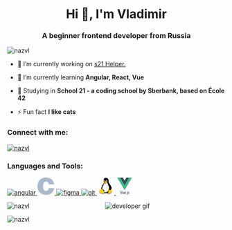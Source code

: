 <h1 align="center">Hi 👋, I'm Vladimir</h1>
<h3 align="center">A beginner frontend developer from Russia</h3>


<p align="left">
  <img src="https://komarev.com/ghpvc/?username=nazvl&label=Profile%20views&color=0e75b6&style=flat" alt="nazvl" />
</p>

- 🔭 I’m currently working on [s21 Helper.](https://github.com/nazvl/s21_help)


- 🌱 I’m currently learning **Angular, React, Vue**

- 📖 Studying in **School 21 - a coding school by Sberbank, based on École 42**

- ⚡ Fun fact **I like cats**

<h3 align="left">Connect with me:</h3>
<p align="left">
  <a href="https://www.leetcode.com/nazvl" target="blank">
    <img align="center" src="https://raw.githubusercontent.com/rahuldkjain/github-profile-readme-generator/master/src/images/icons/Social/leet-code.svg" alt="nazvl" height="30" width="40" />
  </a>
</p>

<h3 align="left">Languages and Tools:</h3>
<p align="left">
  <a href="https://angular.io" target="_blank" rel="noreferrer">
    <img src="https://angular.io/assets/images/logos/angular/angular.svg" alt="angular" width="40" height="40"/>
  </a>
  <a href="https://www.cprogramming.com/" target="_blank" rel="noreferrer">
    <img src="https://raw.githubusercontent.com/devicons/devicon/master/icons/c/c-original.svg" alt="c" width="40" height="40"/>
  </a>
  <a href="https://www.figma.com/" target="_blank" rel="noreferrer">
    <img src="https://www.vectorlogo.zone/logos/figma/figma-icon.svg" alt="figma" width="40" height="40"/>
  </a>
  <a href="https://git-scm.com/" target="_blank" rel="noreferrer">
    <img src="https://www.vectorlogo.zone/logos/git-scm/git-scm-icon.svg" alt="git" width="40" height="40"/>
  </a>
  <a href="https://www.linux.org/" target="_blank" rel="noreferrer">
    <img src="https://raw.githubusercontent.com/devicons/devicon/master/icons/linux/linux-original.svg" alt="linux" width="40" height="40"/>
  </a>
  <a href="https://vuejs.org/" target="_blank" rel="noreferrer">
    <img src="https://raw.githubusercontent.com/devicons/devicon/master/icons/vuejs/vuejs-original-wordmark.svg" alt="vuejs" width="40" height="40"/>
  </a>
</p>

<p><img align="left" src="https://github-readme-stats.vercel.app/api/top-langs?username=nazvl&show_icons=true&locale=en&layout=compact" alt="nazvl" /></p>
<p align="center">
  <img src="https://art.pixilart.com/sr2712ab0b35ecd.gif" alt="developer gif" width="20%" />
</p>
<p>&nbsp;<img align="left" src="https://github-readme-stats.vercel.app/api?username=nazvl&show_icons=true&theme=tokyonight&locale=en" alt="nazvl" /></p>
